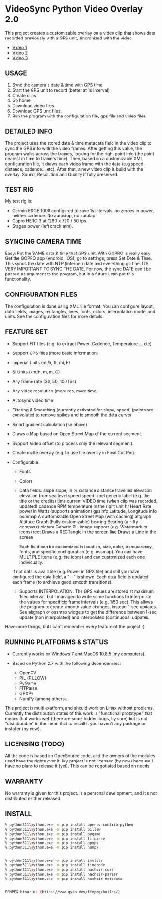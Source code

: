 # VideoSync Python Video Overlay 2.0

This project creates a customizable overlay on a video clip that shows data
recorded previously with a GPS unit, sincronized with the video.

* [Video 1](https://www.youtube.com/watch?v=WGJBNHz-4Bk&t=32s)
* [Video 2](https://www.youtube.com/watch?v=SGQ2KWcBtwY)
* [Video 3](https://www.youtube.com/watch?v=Fg8Sf4fPCwY&t=70s)


## USAGE

1. Sync the camera's date & time with GPS time
2. Start the GPS unit to record (better at 1s interval)
3. Create clips
4. Go home
5. Download video files.
6. Download GPS unit files.
7. Run the program with the configuration file, gps file and video files.

## DETAILED INFO

The project uses the stored date & time metadata field in the video clip to sync the GPS info with the video frames. After getting this value, the 
program walks across the frames, looking for the right point info (the
point nearest in time to frame's time). Then, based on a customizable 
XML configuration file, it draws each video frame with the data (e.g speed, distance, cadence... etc). After that, a new video clip is build with the overlay. Sound, Resolution and Quality if fully preserved.

## TEST RIG

My test rig is:

- Garmin EDGE 1000 configured to save 1s intervals, no zeroes in
        power, neither cadence. No autostop, no autolap.
- Gopro HERO 3 at 1280 x 720 / 50 fps.
- Stages power (left crack arm).
    
## SYNCING CAMERA TIME

Easy: Put the SAME data & time that GPS unit. With GOPRO is really  easy: Get the GOPRO app (Android, IOS), go to settings, press Set Date & Time. This syncs the date with NTP (internet) date and everything go fine. ITS VERY IMPORTANT TO SYNC THE DATE. For now, the sync DATE can't be passed as argument to the program, but in a future I can put this functionality.
    
## CONFIGURATION FILES

The configuration is done using XML file format. You can configure
layout, data fields, images, rectangles, lines, fonts, colors,
interpolation mode, and units. See the configuration files for more
details.
    
## FEATURE SET

- Support FIT files (e.g. to extract Power, Cadence, Temperature ... etc)
- Support GPS files (more basic information)
- Imperial Units (mi/h, ft, mi, F)
- SI Units (km/h, m, m, C)
- Any frame rate (30, 50, 100 fps)
- Any video resolution (more res, more time)
- Autosync video time
- Filtering & Smoothing (currently activated for slope, speed)
    (points are convoluted to remove spikes and to smooth the data curve)
- Smart gradient calculation (se above)
- Draws a Map based on Open Street Map of the current segment.
- Support Video offset (to process only the relevant segment).
- Create matte overlay (e.g. to use the overlay in Final Cut Pro).    

- Configurable:
    - Fonts
    - Colors
    - Data fields:
        slope           slope, in % 
        distance        distance travelled
        elevation       elevation from sea level
        speed           speed
        label           generic label (e.g. the title or the credits)
        time            current VIDEO time (when clip was recorded, updated)
        cadence         RPM
        temperature     In the right unit
        hr              Heart Rate
        power           in Watts (supports animation)
        gpsinfo         Latitude, Longitude info
        osmmap          A customizable Open Street Map (with caching)
        altgraph        Altitude Graph (Fully customizable)
        bearing         Bearing (a nifty compass)
        picture         Generic PIL image support (e.g. Watermark or icons)
        rect            Draws a RECTangle in the screen
        line            Draws a Line in the screen
        
        Each field can be customized in location, size, color, transparency,
        fonts, and specific configuration (e.g. ossmap). You can have 
        MULTIPLE items (e.g. the icons) and can customized each one 
        individually.
        
     If not data is available (e.g. Power in GPX file) and still you have
     configured the data field, a "--" is shown. Each data field is updated
     each frame (to archieve good smooth transitions).
     
     - Supports INTERPOLATION. The GPS values are stored at maximum 1sec
       interval, but I managed to write some functions to interpolate the 
       values for specificic frame intervals (e.g. 1/50 sec). This allows the program to create smooth value changes, instead 1-sec updates. See altgraph or ossmap widgets to get the difference between 1-sec update (non interpolated) and Interpolated (continuous) udpates.
       
Have more things, but I can't remember every feature of the project :)
   
## RUNNING PLATFORMS & STATUS
    
* Currently works on Windows 7 and MacOS 10.8.5 (my computers).
    
* Based on Python 2.7 with the following dependencies:
    - OpenCV
    - PIL (PILLOW)
    - PyGame
    - FITParse
    - GPXPy
    - NumPy
    (among others).
    

This project is multi-platform, and should work on Linux without 
problems. Currently the distribution status of this work is 
"functional prototype" that means that works well (there are some
hidden bugs, by sure) but is not "distributable" in the mean that
to install it you haven't any package or installer (by now).

## LICENSING (TODO)

All the code is based on OpenSource code, and the owners of the modules used have the rights over it. My project is not licensed (by now) because I have no plans to release it (yet). This can be negotiated based on needs.

## WARRANTY

No warranty is given for this project. Is a personal development, and
It's not distributed neither released.

## INSTALL

```bash
% python311\python.exe -m pip install opencv-contrib-python
% python311\python.exe -m pip install pillow
% python311\python.exe -m pip install pygame
% python311\python.exe -m pip install fitparse
% python311\python.exe -m pip install gpxpy
% python311\python.exe -m pip install numpy


% python311\python.exe -m pip install imutils
% python311\python.exe -m pip install timecode
% python311\python.exe -m pip install hachoir-core
% python311\python.exe -m pip install hachoir-parser
% python311\python.exe -m pip install hachoir-metadata


FFMPEG binaries (https://www.gyan.dev/ffmpeg/builds/)
```